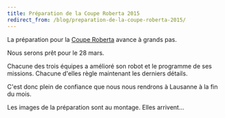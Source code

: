```yaml
---
title: Préparation de la Coupe Roberta 2015
redirect_from: /blog/preparation-de-la-coupe-roberta-2015/
---
```


La préparation pour la [Coupe Roberta](http://roberta.epfl.ch/) avance à grands pas. 

Nous serons prêt pour le 28 mars.

Chacune des trois équipes a amélioré son robot et le programme de ses missions. Chacune d'elles règle maintenant les derniers détails.

C'est donc plein de confiance que nous nous rendrons à Lausanne à la fin du mois.

Les images de la préparation sont au montage. Elles arrivent...  
